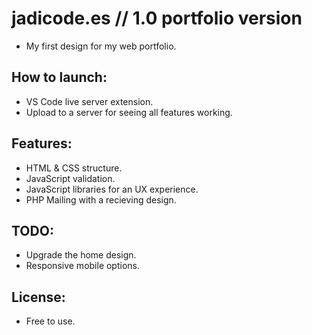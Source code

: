 # jadicode.es // 1.0 portfolio version
- My first design for my web portfolio.

## How to launch:
- VS Code live server extension.
- Upload to a server for seeing all features working.

## Features:
- HTML & CSS structure.
- JavaScript validation.
- JavaScript libraries for an UX experience.
- PHP Mailing with a recieving design.

## TODO:
- Upgrade the home design.
- Responsive mobile options.

## License:
- Free to use.

